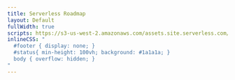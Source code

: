 ```yaml
---
title: Serverless Roadmap
layout: Default
fullWidth: true
scripts: https://s3-us-west-2.amazonaws.com/assets.site.serverless.com/apps/status-board/status-board-loader.js
inlineCSS: "
  #footer { display: none; }
  #status{ min-height: 100vh; background: #1a1a1a; }
  body { overflow: hidden; }
"
---
```


<div id="status"></div>
